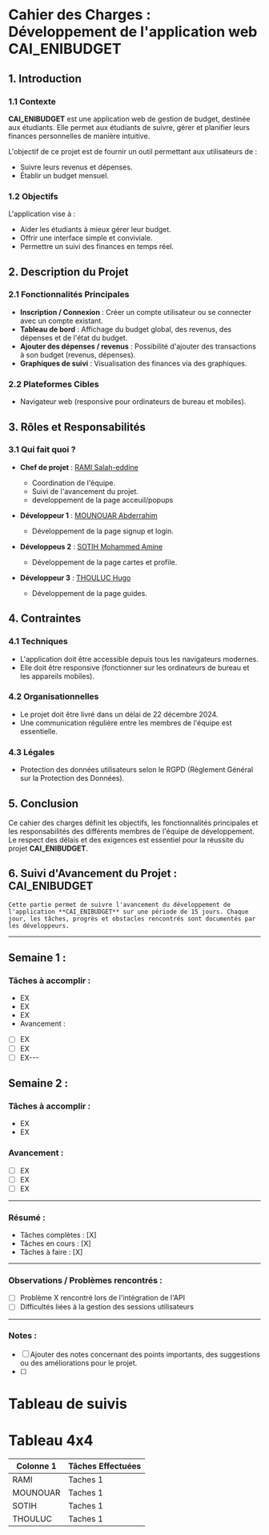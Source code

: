 # Cahier des Charges : Développement de l'application web **CAI_ENIBUDGET**

## 1. Introduction

### 1.1 Contexte
**CAI_ENIBUDGET** est une application web de gestion de budget, destinée aux étudiants. Elle permet aux étudiants de suivre, gérer et planifier leurs finances personnelles de manière intuitive.

L'objectif de ce projet est de fournir un outil permettant aux utilisateurs de :
- Suivre leurs revenus et dépenses.
- Établir un budget mensuel.

### 1.2 Objectifs
L'application vise à :
- Aider les étudiants à mieux gérer leur budget.
- Offrir une interface simple et conviviale.
- Permettre un suivi des finances en temps réel.

## 2. Description du Projet

### 2.1 Fonctionnalités Principales
- **Inscription / Connexion** : Créer un compte utilisateur ou se connecter avec un compte existant.
- **Tableau de bord** : Affichage du budget global, des revenus, des dépenses et de l'état du budget.
- **Ajouter des dépenses / revenus** : Possibilité d'ajouter des transactions à son budget (revenus, dépenses).
- **Graphiques de suivi** : Visualisation des finances via des graphiques.

### 2.2 Plateformes Cibles
- Navigateur web (responsive pour ordinateurs de bureau et mobiles).


## 3. Rôles et Responsabilités

### 3.1 Qui fait quoi ?
- **Chef de projet** : [RAMI Salah-eddine](https://github.com/ramisalah2002/)
  - Coordination de l'équipe.
  - Suivi de l'avancement du projet.
  - developpement de la page acceuil/popups
  
- **Développeur 1** : [MOUNOUAR Abderrahim](https://github.com/Abderrahim-mn/)
  - Développement de la page signup et login.
   
- **Développeus 2** : [SOTIH Mohammed Amine](https://github.com/Sotih/)
  - Développement de la page cartes et profile.
 
- **Développeur 3** : [THOULUC Hugo](https://github.com/HugoThouluc/)
  - Développement de la page guides.


## 4. Contraintes

### 4.1 Techniques
- L'application doit être accessible depuis tous les navigateurs modernes.
- Elle doit être responsive (fonctionner sur les ordinateurs de bureau et les appareils mobiles).

### 4.2 Organisationnelles
- Le projet doit être livré dans un délai de 22 décembre 2024.
- Une communication régulière entre les membres de l'équipe est essentielle.

### 4.3 Légales
- Protection des données utilisateurs selon le RGPD (Règlement Général sur la Protection des Données).

## 5. Conclusion
Ce cahier des charges définit les objectifs, les fonctionnalités principales et les responsabilités des différents membres de l'équipe de développement. Le respect des délais et des exigences est essentiel pour la réussite du projet **CAI_ENIBUDGET**.




## 6. Suivi d'Avancement du Projet : **CAI_ENIBUDGET**
    Cette partie permet de suivre l'avancement du développement de l'application **CAI_ENIBUDGET** sur une période de 15 jours. Chaque jour, les tâches, progrès et obstacles rencontrés sont documentés par les développeurs.

---

## **Semaine 1 :**

### Tâches à accomplir :
- EX
- EX
- EX
-  Avancement :
- [ ] EX
- [ ] EX
- [ ] EX---

## **Semaine 2 :**

### Tâches à accomplir :
- EX
- EX

### Avancement :
- [ ] EX
- [ ] EX
- [ ] EX

---

### **Résumé :**
- Tâches complètes : [X]
- Tâches en cours : [X]
- Tâches à faire : [X]

---

### **Observations / Problèmes rencontrés :**
- [ ] Problème X rencontré lors de l'intégration de l'API
- [ ] Difficultés liées à la gestion des sessions utilisateurs

---

### **Notes :**
- [ ] Ajouter des notes concernant des points importants, des suggestions ou des améliorations pour le projet.
- [ ] 

# Tableau de suivis

# Tableau 4x4

| Colonne 1   | Tâches Effectuées  | 
|-------------|-------------|
| RAMI     | Taches 1  |  
| MOUNOUAR| Taches 1  | 
| SOTIH     | Taches 1  |  
| THOULUC    | Taches 1  |  



